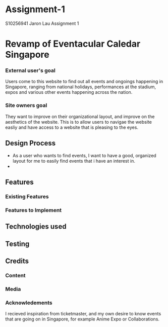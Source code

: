 # Assignment-1
S10256941 Jaron Lau Assignment 1

# Revamp of Eventacular Caledar Singapore

### External user's goal
Users come to this website to find out all events and ongoings happening in Singapore, ranging from national holidays, performances at the stadium, expos and various other events happening across the nation. 

### Site owners goal
They want to improve on their organizational layout, and improve on the aesthetics of the website. This is to allow users to navigae the website easliy and have access to a website that is pleasing to the eyes.

## Design Process
- As a user who wants to find events, I want to have a good, organized layout for me to easily find events that i have an interest in.
-

## Features

### Existing Features

### Features to Implement

## Technologies used

## Testing

## Credits

### Content

### Media

### Acknowledements 
I recieved inspiration from ticketmaster, and my own desire to know events that are going on in Singapore, for example Anime Expo or Collaborations.




